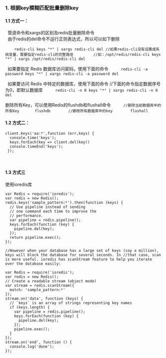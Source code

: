 ### 1. 根据key模糊匹配批量删除key
  #### 1.1 方式一：
   管道命令和xargs的区别及redis批量删除命令  <br>
   由于redis的del命令不运行正则表达式，所以可以如下删除
   
   ```
    redis-cli keys "*" | xargs redis-cli del
     //如果redis-cli没有设置成系统变量，需要指定redis-cli的完整路径     
    //如：/opt/redis/redis-cli keys "*" | xargs /opt/redis/redis-cli del 
   ```
  
   如果要指定 Redis 数据库访问密码，使用下面的命令
   ```
     redis-cli -a password keys "*" | xargs redis-cli -a password del   
   ```
   
   如果要访问 Redis 中特定的数据库，使用下面的命令
   //下面的命令指定数据序号为0，即默认数据库 
   ```
     redis-cli -n 0 keys "*" | xargs redis-cli -n 0 del   
   ```
   
   删除所有Key，可以使用Redis的flushdb和flushall命令
   ```
     //删除当前数据库中的所有Key  
     flushdb   
     //删除所有数据库中的key   
     flushall  
   ```

#### 1.2 方式二：
  ```
  client.keys('aa:*',function (err,keys) {
    console.time('keys');
    keys.forEach(key => client.del(key))
    console.timeEnd('keys');
  });
  ```
  
#### 1.3 方式三
使用ioredis库
```
var Redis = require('ioredis');
var redis = new Redis();
redis.keys('sample_pattern:*').then(function (keys) {
  // Use pipeline instead of sending
  // one command each time to improve the
  // performance.
  var pipeline = redis.pipeline();
  keys.forEach(function (key) {
    pipeline.del(key);
  });
  return pipeline.exec();
});

//However when your database has a large set of keys (say a million), keys will block the database for several seconds. In //that case, scan is more useful. ioredis has scanStream feature to help you iterate over the database easily:

var Redis = require('ioredis');
var redis = new Redis();
// Create a readable stream (object mode)
var stream = redis.scanStream({
  match: 'sample_pattern:*'
});
stream.on('data', function (keys) {
  // `keys` is an array of strings representing key names
  if (keys.length) {
    var pipeline = redis.pipeline();
    keys.forEach(function (key) {
      pipeline.del(key);
    });
    pipeline.exec();
  }
});
stream.on('end', function () {
  console.log('done');
});

```
 
